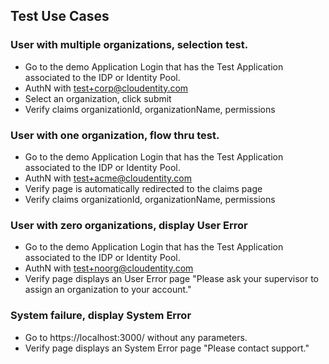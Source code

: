 ## Test Use Cases

### User with multiple organizations, selection test.

- Go to the demo Application Login that has the Test Application associated to the IDP or Identity Pool.
- AuthN with test+corp@cloudentity.com
- Select an organization, click submit
- Verify claims organizationId, organizationName, permissions

### User with one organization, flow thru test.

- Go to the demo Application Login that has the Test Application associated to the IDP or Identity Pool.
- AuthN with test+acme@cloudentity.com
- Verify page is automatically redirected to the claims page
- Verify claims organizationId, organizationName, permissions

### User with zero organizations, display User Error

- Go to the demo Application Login that has the Test Application associated to the IDP or Identity Pool.
- AuthN with test+noorg@cloudentity.com
- Verify page displays an User Error page "Please ask your supervisor to assign an organization to your account."

### System failure, display System Error

- Go to https://localhost:3000/ without any parameters.
- Verify page displays an System Error page "Please contact support."
